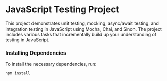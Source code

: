  
# JavaScript Testing Project

This project demonstrates unit testing, mocking, async/await testing, and integration testing in JavaScript using Mocha, Chai, and Sinon. The project includes various tasks that incrementally build up your understanding of testing in JavaScript.

### Installing Dependencies

To install the necessary dependencies, run:

```bash
npm install
